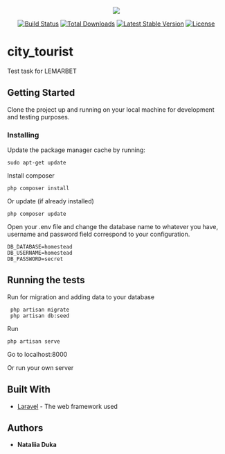 <p align="center"><img src="https://laravel.com/assets/img/components/logo-laravel.svg"></p>

<p align="center">
<a href="https://travis-ci.org/laravel/framework"><img src="https://travis-ci.org/laravel/framework.svg" alt="Build Status"></a>
<a href="https://packagist.org/packages/laravel/framework"><img src="https://poser.pugx.org/laravel/framework/d/total.svg" alt="Total Downloads"></a>
<a href="https://packagist.org/packages/laravel/framework"><img src="https://poser.pugx.org/laravel/framework/v/stable.svg" alt="Latest Stable Version"></a>
<a href="https://packagist.org/packages/laravel/framework"><img src="https://poser.pugx.org/laravel/framework/license.svg" alt="License"></a>
</p>

# city_tourist

Test task for LEMARBET

## Getting Started
Clone the project up and running on your local machine for development and testing purposes.

### Installing

Update the package manager cache by running:

```
sudo apt-get update
```
Install  composer

```
php composer install
```
Or update (if already installed)

```
php composer update
```
Open your .env file and change the database name to whatever you have,
 username  and password field correspond to your configuration. 
 
```
DB_DATABASE=homestead
DB_USERNAME=homestead
DB_PASSWORD=secret
```

## Running the tests

Run for migration and adding data to your database
```
 php artisan migrate
 php artisan db:seed
```
Run 
```
php artisan serve
```
Go to localhost:8000

Or run your own server

## Built With

* [Laravel](https://laravel.com/docs/5.6) - The web framework used

## Authors

* **Nataliia Duka**

